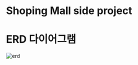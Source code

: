 # Shoping Mall side project




ERD 다이어그램
==============
![erd](https://user-images.githubusercontent.com/96519249/179228534-c1131e26-1d70-4552-8225-4613c4951f3c.png)



